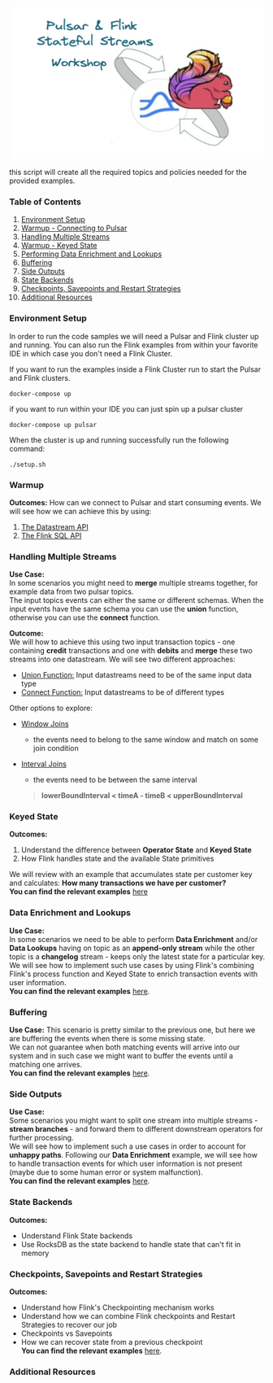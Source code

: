 <p align="center">
    <img src="images/logo.png" width="500" height="300">
</p>

this script will create all the required topics and policies needed for the provided examples.

### Table of Contents
1. [Environment Setup](#environment-setup)
2. [Warmup - Connecting to Pulsar](#warmup)
3. [Handling Multiple Streams](#handling-multiple-streams)
4. [Warmup - Keyed State](#keyed-state)
5. [Performing Data Enrichment and Lookups](#data-enrichment-and-lookups)
6. [Buffering](#buffering)
7. [Side Outputs](#side-outputs)
8. [State Backends](#state-backends)
9. [Checkpoints, Savepoints and Restart Strategies](#checkpoints-savepoints-and-restart-strategies)
10. [Additional Resources](#additional-resources)

### Environment Setup
In order to run the code samples we will need a Pulsar and Flink cluster up and running.
You can also run the Flink examples from within your favorite IDE in which case you don't need a Flink Cluster.

If you want to run the examples inside a Flink Cluster run to start the Pulsar and Flink clusters.
```shell
docker-compose up
```

if you want to run within your IDE you can just spin up a pulsar cluster
```shell
docker-compose up pulsar
```

When the cluster is up and running successfully run the following command:
```shell
./setup.sh
```

### Warmup
**Outcomes:** How can we connect to Pulsar and start consuming events.
We will see how we can achieve this by using:
1. [The Datastream API](src/main/java/io/ipolyzos/compute/source/datastream)
2. [The Flink SQL API](src/main/java/io/ipolyzos/compute/source/sql)

### Handling Multiple Streams
**Use Case:**  
In some scenarios you might need to **merge** multiple streams together, for example data from two pulsar topics.  
The input topics events can either the same or different schemas.
When the input events have the same schema you can use the **union** function, otherwise you can use the **connect** function. 

**Outcome:**  
We will how to achieve this using two input transaction topics - one containing **credit** transactions and one with **debits** and **merge** these two
streams into one datastream. We will see two different approaches:
* [Union Function:](src/main/java/io/ipolyzos/compute/mutlistreams) Input datastreams need to be of the same input data type
* [Connect Function:](src/main/java/io/ipolyzos/compute/mutlistreams) Input datastreams to be of different types

Other options to explore:
* [Window Joins](https://nightlies.apache.org/flink/flink-docs-release-1.15/docs/dev/datastream/operators/joining/#window-join)
  * the events need to belong to the same window and match on some join condition
* [Interval Joins](https://nightlies.apache.org/flink/flink-docs-release-1.15/docs/dev/datastream/operators/joining/#interval-join) 
  * the events need to be between the same interval  
  
  > **lowerBoundInterval < timeA - timeB < upperBoundInterval**


### Keyed State
**Outcomes:**  
1. Understand the difference between **Operator State** and **Keyed State**
2. How Flink handles state and the available State primitives  

We will review with an example that accumulates state per customer key and calculates: **How many transactions we have per customer?**  
**You can find the relevant examples** [here](src/main/java/io/ipolyzos/compute/state)

### Data Enrichment and Lookups
**Use Case:**  
In some scenarios we need to be able to perform **Data Enrichment** and/or **Data Lookups** having on topic as an 
**append-only stream** while the other topic is a **changelog** stream - keeps only the latest state for a particular key.  
We will see how to implement such use cases by using Flink's combining Flink's process function and Keyed State to enrich 
transaction events with user information.  
**You can find the relevant examples** [here](src/main/java/io/ipolyzos/compute/enrichment).

### Buffering
**Use Case:**
This scenario is pretty similar to the previous one, but here we are buffering the events when there is some missing state.  
We can not guarantee when both matching events will arrive into our system and in such case we might want to buffer the events
until a matching one arrives.  
**You can find the relevant examples** [here](src/main/java/io/ipolyzos/compute/buffering).

### Side Outputs
**Use Case:**  
Some scenarios you might want to split one stream into multiple streams - **stream branches** - and forward
them to different downstream operators for further processing.  
We will see how to implement such a use cases in order to account for **unhappy paths**. Following our **Data Enrichment** example, we will see
how to handle transaction events for which user information is not present (maybe due to some human error or system malfunction).  
**You can find the relevant examples** [here](src/main/java/io/ipolyzos/compute/sideoutputs).

### State Backends
**Outcomes:**
- Understand Flink State backends
- Use RocksDB as the state backend to handle state that can't fit in memory

### Checkpoints, Savepoints and Restart Strategies
**Outcomes:**
- Understand how Flink's Checkpointing mechanism works
- Understand how we can combine Flink checkpoints and Restart Strategies to recover our job
- Checkpoints vs Savepoints 
- How we can recover state from a previous checkpoint  
**You can find the relevant examples** [here](src/main/java/io/ipolyzos/compute/fault_tolerance).

### Additional Resources